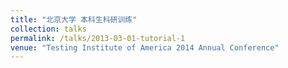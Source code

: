 ```yaml
---
title: "北京大学 本科生科研训练"
collection: talks
permalink: /talks/2013-03-01-tutorial-1
venue: "Testing Institute of America 2014 Annual Conference"
---
```

